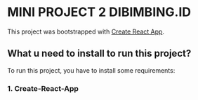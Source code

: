 # MINI PROJECT 2 DIBIMBING.ID

This project was bootstrapped with [Create React App](https://github.com/facebook/create-react-app).

## What u need to install to run this project?

To run this project, you have to install some requirements:

### 1. Create-React-App
